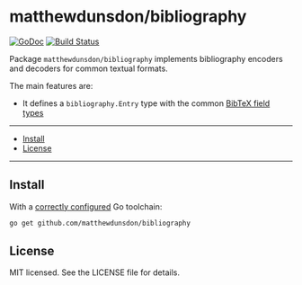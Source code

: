 # matthewdunsdon/bibliography
[![GoDoc](https://godoc.org/github.com/matthewdunsdon/bibliography?status.svg)](https://godoc.org/github.com/matthewdunsdon/bibliography)
[![Build Status](https://travis-ci.org/matthewdunsdon/bibliography.svg?branch=master)](https://travis-ci.org/matthewdunsdon/bibliography)

Package `matthewdunsdon/bibliography` implements bibliography encoders and
decoders for common textual formats.

The main features are:

* It defines a `bibliography.Entry` type with the common [BibTeX field types](https://en.wikipedia.org/wiki/BibTeX#Field_types)

---

* [Install](#install)
* [License](./LICENSE)

---

## Install

With a [correctly configured](https://golang.org/doc/install#testing) Go toolchain:

```sh
go get github.com/matthewdunsdon/bibliography
```

## License

MIT licensed. See the LICENSE file for details.
